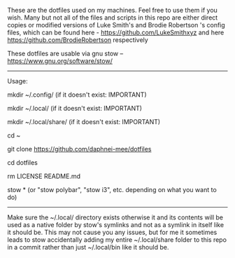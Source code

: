 These are the dotfiles used on my machines. Feel free to use them if you wish. Many but not all of the files and scripts in this repo are either direct copies or modified versions of Luke Smith's and Brodie Robertson
's config files, which can be found here - https://github.com/LukeSmithxyz and here https://github.com/BrodieRobertson respectively

These dotfiles are usable via gnu stow – https://www.gnu.org/software/stow/

------------------------------------------------------------------------------------------------------------------------------------------------




Usage:

mkdir ~/.config/ (if it doesn't exist: IMPORTANT) 

mkdir ~/.local/ (if it doesn't exist: IMPORTANT) 

mkdir ~/.local/share/ (if it doesn't exist: IMPORTANT) 

cd ~

git clone https://github.com/daphnei-mee/dotfiles

cd dotfiles

rm LICENSE README.md

stow * (or "stow polybar", "stow i3", etc. depending on what you want to do)

------------------------------------------------------------------------------------------------------------------------------------------------

Make sure the ~/.local/ directory exists otherwise it and its contents will be used as a native folder by stow's symlinks and not as a symlink in itself like it should be. This may not cause you any issues, but for me it sometimes leads to stow accidentally adding my entire ~/.local/share folder to this repo in a commit rather than just ~/.local/bin like it should be. 
